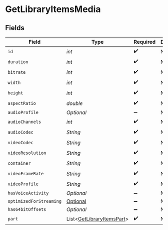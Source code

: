 # GetLibraryItemsMedia


## Fields

| Field                                                                                                             | Type                                                                                                              | Required                                                                                                          | Description                                                                                                       | Example                                                                                                           |
| ----------------------------------------------------------------------------------------------------------------- | ----------------------------------------------------------------------------------------------------------------- | ----------------------------------------------------------------------------------------------------------------- | ----------------------------------------------------------------------------------------------------------------- | ----------------------------------------------------------------------------------------------------------------- |
| `id`                                                                                                              | *int*                                                                                                             | :heavy_check_mark:                                                                                                | N/A                                                                                                               | 119534                                                                                                            |
| `duration`                                                                                                        | *int*                                                                                                             | :heavy_check_mark:                                                                                                | N/A                                                                                                               | 11558112                                                                                                          |
| `bitrate`                                                                                                         | *int*                                                                                                             | :heavy_check_mark:                                                                                                | N/A                                                                                                               | 25025                                                                                                             |
| `width`                                                                                                           | *int*                                                                                                             | :heavy_check_mark:                                                                                                | N/A                                                                                                               | 3840                                                                                                              |
| `height`                                                                                                          | *int*                                                                                                             | :heavy_check_mark:                                                                                                | N/A                                                                                                               | 2072                                                                                                              |
| `aspectRatio`                                                                                                     | *double*                                                                                                          | :heavy_check_mark:                                                                                                | N/A                                                                                                               | 1.85                                                                                                              |
| `audioProfile`                                                                                                    | *Optional<String>*                                                                                                | :heavy_minus_sign:                                                                                                | N/A                                                                                                               | dts                                                                                                               |
| `audioChannels`                                                                                                   | *int*                                                                                                             | :heavy_check_mark:                                                                                                | N/A                                                                                                               | 6                                                                                                                 |
| `audioCodec`                                                                                                      | *String*                                                                                                          | :heavy_check_mark:                                                                                                | N/A                                                                                                               | eac3                                                                                                              |
| `videoCodec`                                                                                                      | *String*                                                                                                          | :heavy_check_mark:                                                                                                | N/A                                                                                                               | hevc                                                                                                              |
| `videoResolution`                                                                                                 | *String*                                                                                                          | :heavy_check_mark:                                                                                                | N/A                                                                                                               | 4k                                                                                                                |
| `container`                                                                                                       | *String*                                                                                                          | :heavy_check_mark:                                                                                                | N/A                                                                                                               | mkv                                                                                                               |
| `videoFrameRate`                                                                                                  | *String*                                                                                                          | :heavy_check_mark:                                                                                                | N/A                                                                                                               | 24p                                                                                                               |
| `videoProfile`                                                                                                    | *String*                                                                                                          | :heavy_check_mark:                                                                                                | N/A                                                                                                               | main 10                                                                                                           |
| `hasVoiceActivity`                                                                                                | *Optional<Boolean>*                                                                                               | :heavy_minus_sign:                                                                                                | N/A                                                                                                               | false                                                                                                             |
| `optimizedForStreaming`                                                                                           | [Optional<GetLibraryItemsOptimizedForStreaming>](../../models/operations/GetLibraryItemsOptimizedForStreaming.md) | :heavy_minus_sign:                                                                                                | N/A                                                                                                               | 1                                                                                                                 |
| `has64bitOffsets`                                                                                                 | *Optional<Boolean>*                                                                                               | :heavy_minus_sign:                                                                                                | N/A                                                                                                               | false                                                                                                             |
| `part`                                                                                                            | List<[GetLibraryItemsPart](../../models/operations/GetLibraryItemsPart.md)>                                       | :heavy_check_mark:                                                                                                | N/A                                                                                                               |                                                                                                                   |